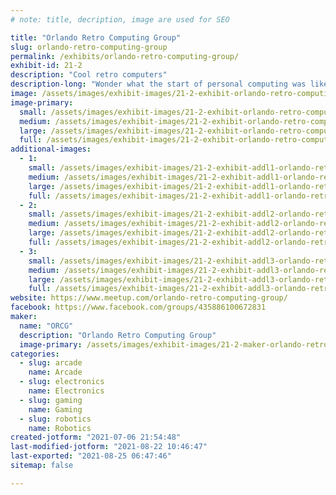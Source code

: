 ```yaml
---
# note: title, decription, image are used for SEO

title: "Orlando Retro Computing Group"
slug: orlando-retro-computing-group
permalink: /exhibits/orlando-retro-computing-group/
exhibit-id: 21-2
description: "Cool retro computers"
description-long: "Wonder what the start of personal computing was like?  This is where you find out."
image: /assets/images/exhibit-images/21-2-exhibit-orlando-retro-computing-group-trs80-iii-large.jpg
image-primary: 
  small: /assets/images/exhibit-images/21-2-exhibit-orlando-retro-computing-group-trs80-iii-small.jpg
  medium: /assets/images/exhibit-images/21-2-exhibit-orlando-retro-computing-group-trs80-iii-medium.jpg
  large: /assets/images/exhibit-images/21-2-exhibit-orlando-retro-computing-group-trs80-iii-large.jpg
  full: /assets/images/exhibit-images/21-2-exhibit-orlando-retro-computing-group-trs80-iii-full.jpg
additional-images: 
  - 1:
    small: /assets/images/exhibit-images/21-2-exhibit-addl1-orlando-retro-computing-group-eniac-small.jpg
    medium: /assets/images/exhibit-images/21-2-exhibit-addl1-orlando-retro-computing-group-eniac-medium.jpg
    large: /assets/images/exhibit-images/21-2-exhibit-addl1-orlando-retro-computing-group-eniac-large.jpg
    full: /assets/images/exhibit-images/21-2-exhibit-addl1-orlando-retro-computing-group-eniac-full.jpg
  - 2:
    small: /assets/images/exhibit-images/21-2-exhibit-addl2-orlando-retro-computing-group-atari400-small.jpg
    medium: /assets/images/exhibit-images/21-2-exhibit-addl2-orlando-retro-computing-group-atari400-medium.jpg
    large: /assets/images/exhibit-images/21-2-exhibit-addl2-orlando-retro-computing-group-atari400-large.jpg
    full: /assets/images/exhibit-images/21-2-exhibit-addl2-orlando-retro-computing-group-atari400-full.jpg
  - 3:
    small: /assets/images/exhibit-images/21-2-exhibit-addl3-orlando-retro-computing-group-coco1-small.jpg
    medium: /assets/images/exhibit-images/21-2-exhibit-addl3-orlando-retro-computing-group-coco1-medium.jpg
    large: /assets/images/exhibit-images/21-2-exhibit-addl3-orlando-retro-computing-group-coco1-large.jpg
    full: /assets/images/exhibit-images/21-2-exhibit-addl3-orlando-retro-computing-group-coco1-full.jpg
website: https://www.meetup.com/orlando-retro-computing-group/
facebook: https://www.facebook.com/groups/435886100672831
maker: 
  name: "ORCG"
  description: "Orlando Retro Computing Group"
  image-primary: /assets/images/exhibit-images/21-2-maker-orlando-retro-computing-group-iccf-bulb-medium.jpg
categories: 
  - slug: arcade
    name: Arcade
  - slug: electronics
    name: Electronics
  - slug: gaming
    name: Gaming
  - slug: robotics
    name: Robotics
created-jotform: "2021-07-06 21:54:48"
last-modified-jotform: "2021-08-22 10:46:47"
last-exported: "2021-08-25 06:47:46"
sitemap: false

---
```

